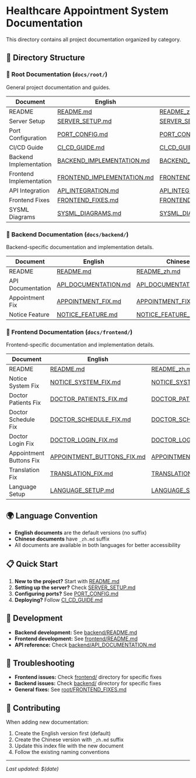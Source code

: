 # Healthcare Appointment System Documentation

This directory contains all project documentation organized by category.

## 📁 Directory Structure

### 📂 Root Documentation (`docs/root/`)
General project documentation and guides.

| Document | English | Chinese |
|----------|---------|---------|
| README | [README.md](root/README.md) | [README_zh.md](root/README_zh.md) |
| Server Setup | [SERVER_SETUP.md](root/SERVER_SETUP.md) | [SERVER_SETUP_zh.md](root/SERVER_SETUP_zh.md) |
| Port Configuration | [PORT_CONFIG.md](root/PORT_CONFIG.md) | [PORT_CONFIG_zh.md](root/PORT_CONFIG_zh.md) |
| CI/CD Guide | [CI_CD_GUIDE.md](root/CI_CD_GUIDE.md) | [CI_CD_GUIDE_zh.md](root/CI_CD_GUIDE_zh.md) |
| Backend Implementation | [BACKEND_IMPLEMENTATION.md](root/BACKEND_IMPLEMENTATION.md) | [BACKEND_IMPLEMENTATION_zh.md](root/BACKEND_IMPLEMENTATION_zh.md) |
| Frontend Implementation | [FRONTEND_IMPLEMENTATION.md](root/FRONTEND_IMPLEMENTATION.md) | [FRONTEND_IMPLEMENTATION_zh.md](root/FRONTEND_IMPLEMENTATION_zh.md) |
| API Integration | [API_INTEGRATION.md](root/API_INTEGRATION.md) | [API_INTEGRATION_zh.md](root/API_INTEGRATION_zh.md) |
| Frontend Fixes | [FRONTEND_FIXES.md](root/FRONTEND_FIXES.md) | [FRONTEND_FIXES_zh.md](root/FRONTEND_FIXES_zh.md) |
| SYSML Diagrams | [SYSML_DIAGRAMS.md](root/SYSML_DIAGRAMS.md) | [SYSML_DIAGRAMS_zh.md](root/SYSML_DIAGRAMS_zh.md) |

### 📂 Backend Documentation (`docs/backend/`)
Backend-specific documentation and implementation details.

| Document | English | Chinese |
|----------|---------|---------|
| README | [README.md](backend/README.md) | [README_zh.md](backend/README_zh.md) |
| API Documentation | [API_DOCUMENTATION.md](backend/API_DOCUMENTATION.md) | [API_DOCUMENTATION_zh.md](backend/API_DOCUMENTATION_zh.md) |
| Appointment Fix | [APPOINTMENT_FIX.md](backend/APPOINTMENT_FIX.md) | [APPOINTMENT_FIX_zh.md](backend/APPOINTMENT_FIX_zh.md) |
| Notice Feature | [NOTICE_FEATURE.md](backend/NOTICE_FEATURE.md) | [NOTICE_FEATURE_zh.md](backend/NOTICE_FEATURE_zh.md) |

### 📂 Frontend Documentation (`docs/frontend/`)
Frontend-specific documentation and implementation details.

| Document | English | Chinese |
|----------|---------|---------|
| README | [README.md](frontend/README.md) | [README_zh.md](frontend/README_zh.md) |
| Notice System Fix | [NOTICE_SYSTEM_FIX.md](frontend/NOTICE_SYSTEM_FIX.md) | [NOTICE_SYSTEM_FIX_zh.md](frontend/NOTICE_SYSTEM_FIX_zh.md) |
| Doctor Patients Fix | [DOCTOR_PATIENTS_FIX.md](frontend/DOCTOR_PATIENTS_FIX.md) | [DOCTOR_PATIENTS_FIX_zh.md](frontend/DOCTOR_PATIENTS_FIX_zh.md) |
| Doctor Schedule Fix | [DOCTOR_SCHEDULE_FIX.md](frontend/DOCTOR_SCHEDULE_FIX.md) | [DOCTOR_SCHEDULE_FIX_zh.md](frontend/DOCTOR_SCHEDULE_FIX_zh.md) |
| Doctor Login Fix | [DOCTOR_LOGIN_FIX.md](frontend/DOCTOR_LOGIN_FIX.md) | [DOCTOR_LOGIN_FIX_zh.md](frontend/DOCTOR_LOGIN_FIX_zh.md) |
| Appointment Buttons Fix | [APPOINTMENT_BUTTONS_FIX.md](frontend/APPOINTMENT_BUTTONS_FIX.md) | [APPOINTMENT_BUTTONS_FIX_zh.md](frontend/APPOINTMENT_BUTTONS_FIX_zh.md) |
| Translation Fix | [TRANSLATION_FIX.md](frontend/TRANSLATION_FIX.md) | [TRANSLATION_FIX_zh.md](frontend/TRANSLATION_FIX_zh.md) |
| Language Setup | [LANGUAGE_SETUP.md](frontend/LANGUAGE_SETUP.md) | [LANGUAGE_SETUP_zh.md](frontend/LANGUAGE_SETUP_zh.md) |

## 🌍 Language Convention

- **English documents** are the default versions (no suffix)
- **Chinese documents** have `_zh.md` suffix
- All documents are available in both languages for better accessibility

## 📋 Quick Start

1. **New to the project?** Start with [README.md](root/README.md)
2. **Setting up the server?** Check [SERVER_SETUP.md](root/SERVER_SETUP.md)
3. **Configuring ports?** See [PORT_CONFIG.md](root/PORT_CONFIG.md)
4. **Deploying?** Follow [CI_CD_GUIDE.md](root/CI_CD_GUIDE.md)

## 🔧 Development

- **Backend development:** See [backend/README.md](backend/README.md)
- **Frontend development:** See [frontend/README.md](frontend/README.md)
- **API reference:** Check [backend/API_DOCUMENTATION.md](backend/API_DOCUMENTATION.md)

## 🐛 Troubleshooting

- **Frontend issues:** Check [frontend/](frontend/) directory for specific fixes
- **Backend issues:** Check [backend/](backend/) directory for specific fixes
- **General fixes:** See [root/FRONTEND_FIXES.md](root/FRONTEND_FIXES.md)

## 📝 Contributing

When adding new documentation:
1. Create the English version first (default)
2. Create the Chinese version with `_zh.md` suffix
3. Update this index file with the new document
4. Follow the existing naming conventions

---

*Last updated: $(date)*

